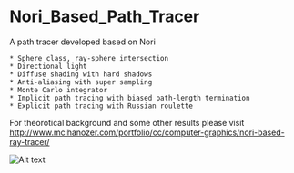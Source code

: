 # Nori_Based_Path_Tracer

 A path tracer developed based on Nori 

    * Sphere class, ray-sphere intersection
    * Directional light
    * Diffuse shading with hard shadows
    * Anti-aliasing with super sampling
    * Monte Carlo integrator
    * Implicit path tracing with biased path-length termination
    * Explicit path tracing with Russian roulette

For theorotical background and some other results please visit http://www.mcihanozer.com/portfolio/cc/computer-graphics/nori-based-ray-tracer/

![Alt text](http://www.mcihanozer.com/wp-content/uploads/ptex5000sample-298x300.png "Explicit Path Tracer with 5000 Samples")

